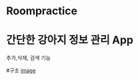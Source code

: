 # Roompractice

# 간단한 강아지 정보 관리 App
추가,삭제, 검색 기능

#구조
[image](https://user-images.githubusercontent.com/51503884/80896951-c2892000-8d2e-11ea-89e1-3450b37bb9ce.png)
